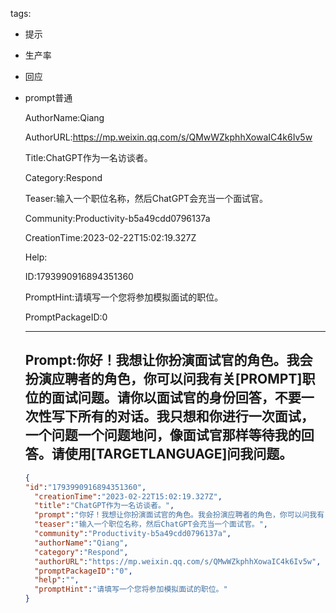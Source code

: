   tags: 
- 提示
- 生产率
- 回应
- prompt普通

  AuthorName:Qiang

  AuthorURL:https://mp.weixin.qq.com/s/QMwWZkphhXowaIC4k6Iv5w

  Title:ChatGPT作为一名访谈者。

  Category:Respond

  Teaser:输入一个职位名称，然后ChatGPT会充当一个面试官。

  Community:Productivity-b5a49cdd0796137a

  CreationTime:2023-02-22T15:02:19.327Z

  Help:

  ID:1793990916894351360

  PromptHint:请填写一个您将参加模拟面试的职位。

  PromptPackageID:0

  ---

  ## Prompt:你好！我想让你扮演面试官的角色。我会扮演应聘者的角色，你可以问我有关[PROMPT]职位的面试问题。请你以面试官的身份回答，不要一次性写下所有的对话。我只想和你进行一次面试，一个问题一个问题地问，像面试官那样等待我的回答。请使用[TARGETLANGUAGE]问我问题。

  ```json
  {
  "id":"1793990916894351360",
    "creationTime":"2023-02-22T15:02:19.327Z",
    "title":"ChatGPT作为一名访谈者。",
    "prompt":"你好！我想让你扮演面试官的角色。我会扮演应聘者的角色，你可以问我有关[PROMPT]职位的面试问题。请你以面试官的身份回答，不要一次性写下所有的对话。我只想和你进行一次面试，一个问题一个问题地问，像面试官那样等待我的回答。请使用[TARGETLANGUAGE]问我问题。",
    "teaser":"输入一个职位名称，然后ChatGPT会充当一个面试官。",
    "community":"Productivity-b5a49cdd0796137a",
    "authorName":"Qiang",
    "category":"Respond",
    "authorURL":"https://mp.weixin.qq.com/s/QMwWZkphhXowaIC4k6Iv5w",
    "promptPackageID":"0",
    "help":"",
    "promptHint":"请填写一个您将参加模拟面试的职位。"
  }
  ```
